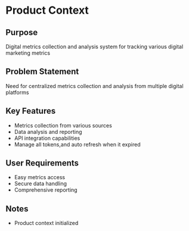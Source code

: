 # Product Context

## Purpose

Digital metrics collection and analysis system for tracking various digital marketing metrics

## Problem Statement

Need for centralized metrics collection and analysis from multiple digital platforms

## Key Features

- Metrics collection from various sources
- Data analysis and reporting
- API integration capabilities
- Manage all tokens,and auto refresh when it expired

## User Requirements

- Easy metrics access
- Secure data handling
- Comprehensive reporting

## Notes

- Product context initialized
